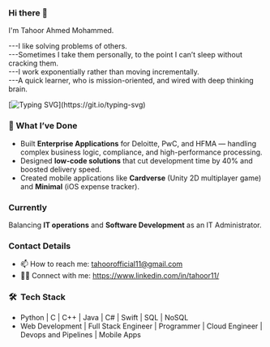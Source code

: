 ### Hi there 👋

I'm Tahoor Ahmed Mohammed. 

---I like solving problems of others.  
---Sometimes I take them personally, to the point I can’t sleep without cracking them.  
---I work exponentially rather than moving incrementally.  
---A quick learner, who is mission-oriented, and wired with deep thinking brain.  

[![Typing SVG](https://readme-typing-svg.herokuapp.com?font=Architects+Daughter&color=0BB3BD&size=30&lines=Interested+to+work+in---;ML,+AI+and+ANYTHING!!!)](https://git.io/typing-svg)
### 🚀 What I’ve Done  
- Built **Enterprise Applications** for Deloitte, PwC, and HFMA — handling complex business logic, compliance, and high-performance processing.  
- Designed **low-code solutions** that cut development time by 40% and boosted delivery speed.  
- Created mobile applications like **Cardverse** (Unity 2D multiplayer game) and **Minimal** (iOS expense tracker).  

### Currently 
Balancing **IT operations** and **Software Development** as an IT Administrator.  

### Contact Details
- 📫 How to reach me: tahoorofficial11@gmail.com
- 🤝🏻 Connect with me: https://www.linkedin.com/in/tahoor11/

### 🛠 &nbsp;Tech Stack

- Python | C | C++ | Java | C# | Swift | SQL | NoSQL
- Web Development | Full Stack Engineer | Programmer | Cloud Engineer | Devops and Pipelines | Mobile Apps


